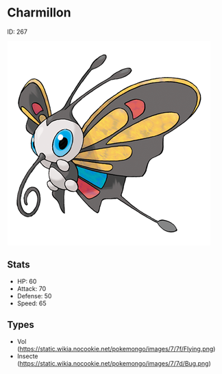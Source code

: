 # Charmillon


ID: 267

![](https://raw.githubusercontent.com/PokeAPI/sprites/master/sprites/pokemon/other/official-artwork/267.png "Charmillon")

## Stats


 - HP: 60
 - Attack: 70
 - Defense: 50
 - Speed: 65

## Types


 - Vol (https://static.wikia.nocookie.net/pokemongo/images/7/7f/Flying.png)
 - Insecte (https://static.wikia.nocookie.net/pokemongo/images/7/7d/Bug.png)
